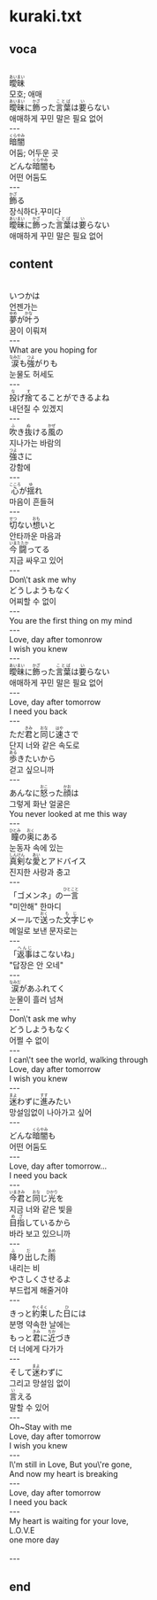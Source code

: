 <h1>kuraki.txt</h1>
<h2>voca</h2><br>
<Ruby>曖昧<rt>あいまい</rt></Ruby><br>
모호; 애매<br>
<Ruby>曖昧<rt>あいまい</rt></Ruby>に<Ruby>飾<rt>かざ</rt></Ruby>った<Ruby>言葉<rt>ことば</rt></Ruby>は<Ruby>要<rt>い</rt></Ruby>らない<br>
애매하게 꾸민 말은 필요 없어<br>
---<br>
<Ruby>暗闇<rt>くらやみ</rt></Ruby><br>
어둠; 어두운 곳<br>
どんな<Ruby>暗闇<rt>くらやみ</rt></Ruby>も<br>
어떤 어둠도<br>
---<br>
<Ruby>飾<rt>かざ</rt></Ruby>る<br>
장식하다.꾸미다<br>
<Ruby>曖昧<rt>あいまい</rt></Ruby>に<Ruby>飾<rt>かざ</rt></Ruby>った<Ruby>言葉<rt>ことば</rt></Ruby>は<Ruby>要<rt>い</rt></Ruby>らない<br>
애매하게 꾸민 말은 필요 없어<br>
<h2>content</h2><br>
いつかは<br>
언젠가는<br>
<Ruby>夢<rt>ゆめ</rt></Ruby>が<Ruby>叶<rt>かな</rt></Ruby>う<br>
꿈이 이뤄져<br>
---<br>
What are you hoping for<br>
<Ruby>涙<rt>なみだ</rt></Ruby>も<Ruby>強<rt>つよ</rt></Ruby>がりも<br>
눈물도 허세도<br>
---<br>
<Ruby>投<rt>な</rt></Ruby>げ<Ruby>捨<rt>す</rt></Ruby>てることができるよね<br>
내던질 수 있겠지<br>
---<br>
<Ruby>吹<rt>ふ</rt></Ruby>き<Ruby>抜<rt>ぬ</rt></Ruby>ける<Ruby>風<rt>かぜ</rt></Ruby>の<br>
지나가는 바람의<br>
<Ruby>強<rt>つよ</rt></Ruby>さに<br>
강함에<br>
---<br>
<Ruby>心<rt>こころ</rt></Ruby>が<Ruby>揺<rt>ゆ</rt></Ruby>れ<br>
마음이 흔들혀<br>
---<br>
<Ruby>切<rt>せつ</rt></Ruby>ない<Ruby>想<rt>おも</rt></Ruby>いと<br>
안타까운 마음과<br>
<Ruby>今<rt>いま</rt></Ruby><Ruby>闘<rt>たたか</rt></Ruby>ってる<br>
지금 싸우고 있어<br>
---<br>
Don\'t ask me why<br>
どうしようもなく<br>
어찌할 수 없이<br>
---<br>
You are the first thing on my mind<br>
---<br>
Love, day after tomonrow<br>
I wish you knew<br>
---<br>
<Ruby>曖昧<rt>あいまい</rt></Ruby>に<Ruby>飾<rt>かざ</rt></Ruby>った<Ruby>言葉<rt>ことば</rt></Ruby>は<Ruby>要<rt>い</rt></Ruby>らない<br>
애매하게 꾸민 말은 필요 없어<br>
---<br>
Love, day after tomorrow<br>
I need you back<br>
---<br>
ただ<Ruby>君<rt>きみ</rt></Ruby>と<Ruby>同<rt>おな</rt></Ruby>じ<Ruby>速<rt>はや</rt></Ruby>さで<br>
단지 너와 같은 속도로<br>
<Ruby>歩<rt>ある</rt></Ruby>きたいから<br>
걷고 싶으니까<br>
---<br>
あんなに<Ruby>怒<rt>おこ</rt></Ruby>った<Ruby>顔<rt>かお</rt></Ruby>は<br>
그렇게 화난 얼굴은<br>
You never looked at me this way<br>
---<br>
<Ruby>瞳<rt>ひとみ</rt></Ruby>の<Ruby>奥<rt>おく</rt></Ruby>にある<br>
눈동자 속에 있는<br>
<Ruby>真剣<rt>しんけん</rt></Ruby>な<Ruby>愛<rt>あい</rt></Ruby>とアドバイス<br>
진지한 사랑과 충고<br>
---<br>
「ゴメンネ」の<Ruby>一言<rt>ひとこと</rt></Ruby><br>
"미안해" 한마디<br>
メールで<Ruby>送<rt>おく</rt></Ruby>った<Ruby>文字<rt>もじ</rt></Ruby>じゃ<br>
메일로 보낸 문자로는<br>
---<br>
「<Ruby>返事<rt>へんじ</rt></Ruby>はこないね」<br>
"답장은 안 오네"<br>
---<br>
<Ruby>涙<rt>なみだ</rt></Ruby>があふれてく<br>
눈물이 흘러 넘쳐<br>
---<br>
Don\'t ask me why<br>
どうしようもなく<br>
어쩔 수 없이<br>
---<br>
I can\'t see the world, walking through<br>
Love, day after tomorrow<br>
I wish you knew<br>
---<br>
<Ruby>迷<rt>まよ</rt></Ruby>わずに<Ruby>進<rt>すす</rt></Ruby>みたい<br>
망설임없이 나아가고 싶어<br>
---<br>
どんな<Ruby>暗闇<rt>くらやみ</rt></Ruby>も<br>
어떤 어둠도<br>
---<br>
Love, day after tomorrow...<br>
I need you back<br>
---<br>
<Ruby>今<rt>いま</rt></Ruby><Ruby>君<rt>きみ</rt></Ruby>と<Ruby>同<rt>おな</rt></Ruby>じ<Ruby>光<rt>ひかり</rt></Ruby>を<br>
지금 너와 같은 빛을<br>
<Ruby>目指<rt>めざ</rt></Ruby>しているから<br>
바라 보고 있으니까<br>
---<br>
<Ruby>降<rt>ふ</rt></Ruby>り<Ruby>出<rt>だ</rt></Ruby>した<Ruby>雨<rt>あめ</rt></Ruby><br>
내리는 비<br>
やさしくさせるよ<br>
부드럽게 해줄거야<br>
---<br>
きっと<Ruby>約束<rt>やくそく</rt></Ruby>した<Ruby>日<rt>ひ</rt></Ruby>には<br>
분명 약속한 날에는<br>
もっと<Ruby>君<rt>きみ</rt></Ruby>に<Ruby>近<rt>ちか</rt></Ruby>づき<br>
더 너에게 다가가<br>
---<br>
そして<Ruby>迷<rt>まよ</rt></Ruby>わずに<br>
그리고 망설임 없이<br>
<Ruby>言<rt>い</rt></Ruby>える<br>
말할 수 있어<br>
---<br>
Oh~Stay with me<br>
Love, day after tomorrow<br>
I wish you knew<br>
---<br>
I\'m still in Love, But you\'re gone,<br>
And now my heart is breaking<br>
---<br>
Love, day after tomorrow<br>
I need you back<br>
---<br>
My heart is waiting for your love,<br>
L.O.V.E<br>
one more day<br>
<br>---
<h2>end</h2>